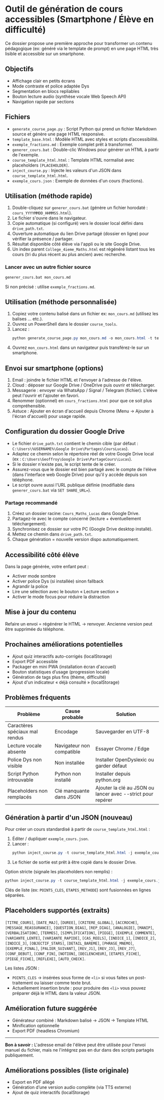 # Outil de génération de cours accessibles (Smartphone / Élève en difficulté)

Ce dossier propose une première approche pour transformer un contenu pédagogique (ex: généré via le template de prompt) en une page HTML très lisible et accessible sur un smartphone.

## Objectifs
- Affichage clair en petits écrans
- Mode contraste et police adaptée Dys
- Segmentation en blocs repliables
- Bouton lecture audio (synthèse vocale Web Speech API)
- Navigation rapide par sections

## Fichiers
- `generate_course_page.py` : Script Python qui prend un fichier Markdown source et génère une page HTML responsive.
- `template_base.html` : Modèle HTML avec styles et scripts d’accessibilité.
- `exemple_fractions.md` : Exemple complet prêt à transformer.
- `generer_cours.bat` : Double-clic Windows pour générer un HTML à partir de l'exemple.
- `course_template_html.html` : Template HTML normalisé avec placeholders `[PLACEHOLDER]`.
- `inject_course.py` : Injecte les valeurs d'un JSON dans `course_template_html.html`.
- `exemple_cours.json` : Exemple de données d'un cours (fractions).

## Utilisation (méthode rapide)
1. Double-cliquez sur `generer_cours.bat` (génère un fichier horodaté : `cours_YYYYMMDD_HHMMSS.html`).
2. Le fichier s'ouvre dans le navigateur.
3. Copie automatique (si configuré) vers le dossier local défini dans `drive_path.txt`.
4. Ouverture automatique du lien Drive partagé (dossier en ligne) pour vérifier la présence / partager.
5. Résultat disponible côté élève via l'appli ou le site Google Drive.
 6. Un index parent `College_4ieme_Maths.html` est régénéré listant tous les cours (tri du plus récent au plus ancien) avec recherche.

### Lancer avec un autre fichier source
```bat
generer_cours.bat mon_cours.md
```
Si non précisé : utilise `exemple_fractions.md`.

## Utilisation (méthode personnalisée)
1. Copiez votre contenu balisé dans un fichier ex: `mon_cours.md` (utilisez les balises <INTRO> ... </INTRO> etc.).
2. Ouvrez un PowerShell dans le dossier `course_tools`.
3. Lancez :
	```powershell
	python generate_course_page.py mon_cours.md -o mon_cours.html -t template_base.html
	```
4. Ouvrez `mon_cours.html` dans un navigateur puis transférez-le sur un smartphone.

## Envoi sur smartphone (options)
1. Email : joindre le fichier HTML et l'envoyer à l'adresse de l'élève.
2. Cloud : déposer sur Google Drive / OneDrive puis ouvrir et télécharger.
3. Messagerie : envoyer via WhatsApp / Signal / Telegram (fichier). L'élève peut l'ouvrir et l'ajouter en favori.
4. Renommer (optionnel) en `cours_fractions.html` pour que ce soit plus compréhensible.
5. Astuce : Ajouter en écran d'accueil depuis Chrome (Menu → Ajouter à l'écran d'accueil) pour usage rapide.

## Configuration du dossier Google Drive
- Le fichier `drive_path.txt` contient le chemin cible (par défaut : `C:\Users\%USERNAME%\Google Drive\Partages\CoursLucas`).
- Adaptez ce chemin selon le répertoire réel de votre Google Drive local (ex : `C:\Users\Geoffroy\Google Drive\PartageCours\Lucas`).
- Si le dossier n'existe pas, le script tente de le créer.
- Assurez-vous que le dossier est bien partagé avec le compte de l'élève (dans l'interface web Google Drive) pour qu'il y accède depuis son téléphone.
 - Le script ouvre aussi l'URL publique définie (modifiable dans `generer_cours.bat` via `SET SHARE_URL=`).

### Partage recommandé
1. Créez un dossier racine: `Cours_Maths_Lucas` dans Google Drive.
2. Partagez-le avec le compte concerné (lecture + éventuellement téléchargement).
3. Synchronisez ce dossier sur votre PC (Google Drive desktop installé).
4. Mettez ce chemin dans `drive_path.txt`.
5. Chaque génération = nouvelle version dispo automatiquement.

## Accessibilité côté élève
Dans la page générée, votre enfant peut :
- Activer mode sombre
- Activer police Dys (si installée) sinon fallback
- Agrandir la police
- Lire une sélection avec le bouton « Lecture section »
- Activer le mode focus pour réduire la distraction

## Mise à jour du contenu
Refaire un envoi = régénérer le HTML → renvoyer. Ancienne version peut être supprimée du téléphone.

## Prochaines améliorations potentielles
- Ajout quiz interactifs auto-corrigés (localStorage)
- Export PDF accessible
- Packager en mini PWA (installation écran d'accueil)
- Bouton statistiques d’usage (progression locale)
- Génération de tags plus fins (thème, difficulté)
- Ajout d'un indicateur « déjà consulté » (localStorage)

## Problèmes fréquents
| Problème | Cause probable | Solution |
|----------|----------------|----------|
| Caractères spéciaux mal rendus | Encodage | Sauvegarder en UTF-8 |
| Lecture vocale absente | Navigateur non compatible | Essayer Chrome / Edge |
| Police Dys non visible | Non installée | Installer OpenDyslexic ou garder défaut |
| Script Python introuvable | Python non installé | Installer depuis python.org |
| Placeholders non remplacés | Clé manquante dans JSON | Ajouter la clé au JSON ou lancer avec --strict pour repérer |

## Génération à partir d'un JSON (nouveau)
Pour créer un cours standardisé à partir de `course_template_html.html` :

1. Éditer / dupliquer `exemple_cours.json`.
2. Lancer :
	```powershell
	python inject_course.py -t course_template_html.html -j exemple_cours.json -o cours_fractions_struct.html
	```
3. Le fichier de sortie est prêt à être copié dans le dossier Drive.

Option stricte (signale les placeholders non remplis) :
```powershell
python inject_course.py -t course_template_html.html -j exemple_cours.json -o cours_fractions_struct.html --strict
```

Clés de liste (ex: `POINTS_CLES`, `ETAPES_METHODE`) sont fusionnées en lignes séparées.

## Placeholders supportés (extraits)
`[TITRE_COURS]`, `[DATE_MAJ]`, `[DUREE]`, `[CRITERE_GLOBAL]`, `[ACCROCHE]`, `[MESSAGE_REASSURANCE]`, `[QUESTION_DIAG]`, `[REP_DIAG]`, `[ANALOGIE]`, `[MANIP]`, `[VERBALISATION]`, `[TERMES]`, `[SIMPLIFICATION]`, `[PIEGE]`, `[EXEMPLE_COMMENTE]`, `[VARIANTE_LENTE]`, `[VARIANTE_RAPIDE]`, `[CAS_REELS]`, `[INDICE_1]`, `[INDICE_2]`, `[INDICE_3]`, `[OBJECTIF_STARS]`, `[DETAIL_BAREME]`, `[PHRASE_MNEMO]`, `[EXEMPLE_FINAL]`, `[PALIER_SUIVANT]`, `[REV_J1]`, `[REV_J3]`, `[REV_J7]`, `[CONF_DEBUT]`, `[CONF_FIN]`, `[NOTION]`, `[DECLENCHEUR]`, `[ETAPES_FICHE]`, `[PIEGE_FICHE]`, `[REFLEXE]`, `[AUTO_CHECK]`.

Les listes JSON :
- `POINTS_CLES` → insérées sous forme de `<li>` si vous faites un post-traitement ou laisser comme texte brut.
- Actuellement insertion brute : pour produire des `<li>` vous pouvez préparer déjà le HTML dans la valeur JSON.

## Amélioration future suggérée
- Générateur combiné : Markdown balisé → JSON → Template HTML
- Minification optionnelle
- Export PDF (headless Chromium)

---
**Bon à savoir :** L'adresse email de l'élève peut être utilisée pour l'envoi manuel du fichier, mais ne l'intégrez pas en dur dans des scripts partagés publiquement.

## Améliorations possibles (liste originale)
- Export en PDF allégé
- Génération d’une version audio complète (via TTS externe)
- Ajout de quiz interactifs (localStorage)

